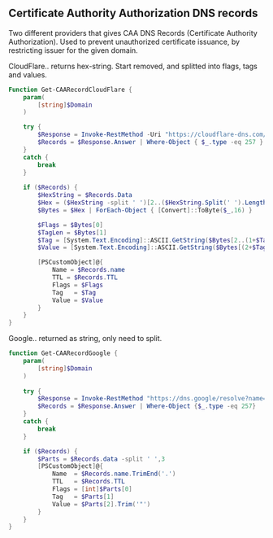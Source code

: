 ## Certificate Authority Authorization DNS records

Two different providers that gives CAA DNS Records (Certificate Authority Authorization).
Used to prevent unauthorized certificate issuance, by restricting issuer for the given domain.

CloudFlare.. returns hex-string. Start removed, and splitted into flags, tags and values.
```PowerShell
Function Get-CAARecordCloudFlare {
    param(
        [string]$Domain
    )

    try {
        $Response = Invoke-RestMethod -Uri "https://cloudflare-dns.com/dns-query?name=$Domain&type=CAA" -Headers @{accept = "application/dns-json"} -ErrorAction Stop
        $Records = $Response.Answer | Where-Object { $_.type -eq 257 } |  Select-Object name, TTL, Data
    }
    catch {
        break
    }
    
    if ($Records) {        
        $HexString = $Records.Data
        $Hex = ($HexString -split ' ')[2..($HexString.Split(' ').Length - 1)]
        $Bytes = $Hex | ForEach-Object { [Convert]::ToByte($_,16) }

        $Flags = $Bytes[0]
        $TagLen = $Bytes[1]
        $Tag = [System.Text.Encoding]::ASCII.GetString($Bytes[2..(1+$TagLen)])
        $Value = [System.Text.Encoding]::ASCII.GetString($Bytes[(2+$TagLen)..($Bytes.Length-1)])

        [PSCustomObject]@{
            Name = $Records.name
            TTL = $Records.TTL
            Flags = $Flags
            Tag   = $Tag
            Value = $Value
        }
    }
}
```


Google.. returned as string, only need to split.
```PowerShell
function Get-CAARecordGoogle {
    param(
        [string]$Domain
    )
    
    try {
        $Response = Invoke-RestMethod "https://dns.google/resolve?name=$Domain&type=CAA" -ErrorAction Stop
        $Records = $Response.Answer | Where-Object {$_.type -eq 257}
    }
    catch {
        break
    }

    if ($Records) {
        $Parts = $Records.data -split ' ',3
        [PSCustomObject]@{
            Name  = $Records.name.TrimEnd('.')
            TTL   = $Records.TTL
            Flags = [int]$Parts[0]
            Tag   = $Parts[1]
            Value = $Parts[2].Trim('"')
        }
    }
}
```
